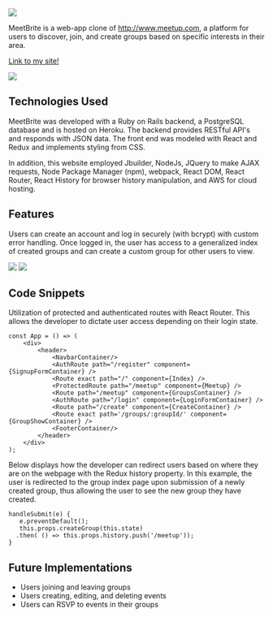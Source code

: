  <img src= "https://meetbrite-seeds.s3.amazonaws.com/screenshot1.png"/> 
 


MeetBrite is a web-app clone of http://www.meetup.com, a platform for users  to discover, join, and create groups based on specific interests in their area.

<a href="https://eventbrite2019.herokuapp.com/" target="_blank">Link to my site!</a>

<img src= "https://meetbrite-seeds.s3.amazonaws.com/screenshot2.png"/>

## Technologies Used
MeetBrite was developed with a Ruby on Rails backend, a PostgreSQL database and is hosted on Heroku.  The backend provides RESTful API's and responds with JSON data.  The front end was modeled with React and Redux and implements styling from CSS.

In addition, this website employed Jbuilder, NodeJs, JQuery to make AJAX requests, Node Package Manager (npm), webpack, React DOM, React Router, React History for browser history manipulation, and AWS for cloud hosting.

## Features
Users can create an account and log in securely (with bcrypt) with custom error handling.  Once logged in, the user has access to a generalized index of created groups and can create a custom group for other users to view. 

<img src= "https://meetbrite-seeds.s3.amazonaws.com/screenshot4.png"/>
<img src= "https://meetbrite-seeds.s3.amazonaws.com/screenshot5.png"/>

## Code Snippets
Utilization of protected and authenticated routes with React Router.  This allows the developer to dictate user access depending on their login state.
```
const App = () => (
    <div>
        <header>
            <NavbarContainer/>
            <AuthRoute path="/register" component={SignupFormContainer} />
            <Route exact path="/" component={Index} />
            <ProtectedRoute path="/meetup" component={Meetup} />
            <Route path="/meetup" component={GroupsContainer} />
            <AuthRoute path="/login" component={LoginFormContainer} />
            <Route path="/create" component={CreateContainer} />
            <Route exact path='/groups/:groupId/' component={GroupShowContainer} />
            <FooterContainer/>
        </header>
    </div>
);
```

Below displays how the developer can redirect users based on where they are on the webpage with the Redux history property.  In this example, the user is redirected to the group index page upon submission of a newly created group, thus allowing the user to see the new group they have created.

```
handleSubmit(e) {
   e.preventDefault();
   this.props.createGroup(this.state)
  .then( () => this.props.history.push('/meetup'));
}

```
## Future Implementations
* Users joining and leaving groups
* Users creating, editing, and deleting events
* Users can RSVP to events in their groups 
